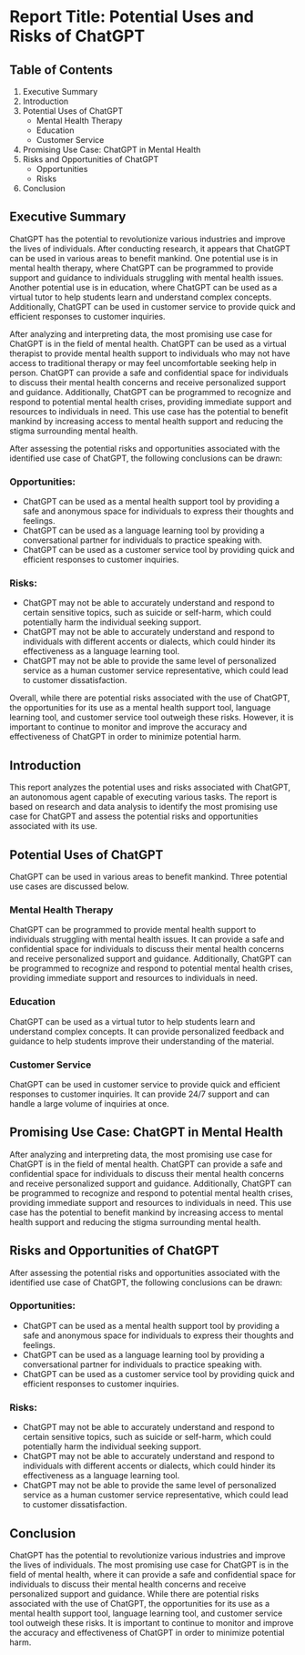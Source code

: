 Report Title: Potential Uses and Risks of ChatGPT
=================================================

Table of Contents
-----------------

1.  Executive Summary
2.  Introduction
3.  Potential Uses of ChatGPT
    *   Mental Health Therapy
    *   Education
    *   Customer Service
4.  Promising Use Case: ChatGPT in Mental Health
5.  Risks and Opportunities of ChatGPT
    *   Opportunities
    *   Risks
6.  Conclusion

Executive Summary
-----------------

ChatGPT has the potential to revolutionize various industries and improve the lives of individuals. After conducting research, it appears that ChatGPT can be used in various areas to benefit mankind. One potential use is in mental health therapy, where ChatGPT can be programmed to provide support and guidance to individuals struggling with mental health issues. Another potential use is in education, where ChatGPT can be used as a virtual tutor to help students learn and understand complex concepts. Additionally, ChatGPT can be used in customer service to provide quick and efficient responses to customer inquiries.

After analyzing and interpreting data, the most promising use case for ChatGPT is in the field of mental health. ChatGPT can be used as a virtual therapist to provide mental health support to individuals who may not have access to traditional therapy or may feel uncomfortable seeking help in person. ChatGPT can provide a safe and confidential space for individuals to discuss their mental health concerns and receive personalized support and guidance. Additionally, ChatGPT can be programmed to recognize and respond to potential mental health crises, providing immediate support and resources to individuals in need. This use case has the potential to benefit mankind by increasing access to mental health support and reducing the stigma surrounding mental health.

After assessing the potential risks and opportunities associated with the identified use case of ChatGPT, the following conclusions can be drawn:

### Opportunities:

*   ChatGPT can be used as a mental health support tool by providing a safe and anonymous space for individuals to express their thoughts and feelings.
*   ChatGPT can be used as a language learning tool by providing a conversational partner for individuals to practice speaking with.
*   ChatGPT can be used as a customer service tool by providing quick and efficient responses to customer inquiries.

### Risks:

*   ChatGPT may not be able to accurately understand and respond to certain sensitive topics, such as suicide or self-harm, which could potentially harm the individual seeking support.
*   ChatGPT may not be able to accurately understand and respond to individuals with different accents or dialects, which could hinder its effectiveness as a language learning tool.
*   ChatGPT may not be able to provide the same level of personalized service as a human customer service representative, which could lead to customer dissatisfaction.

Overall, while there are potential risks associated with the use of ChatGPT, the opportunities for its use as a mental health support tool, language learning tool, and customer service tool outweigh these risks. However, it is important to continue to monitor and improve the accuracy and effectiveness of ChatGPT in order to minimize potential harm.

Introduction
------------

This report analyzes the potential uses and risks associated with ChatGPT, an autonomous agent capable of executing various tasks. The report is based on research and data analysis to identify the most promising use case for ChatGPT and assess the potential risks and opportunities associated with its use.

Potential Uses of ChatGPT
-------------------------

ChatGPT can be used in various areas to benefit mankind. Three potential use cases are discussed below.

### Mental Health Therapy

ChatGPT can be programmed to provide mental health support to individuals struggling with mental health issues. It can provide a safe and confidential space for individuals to discuss their mental health concerns and receive personalized support and guidance. Additionally, ChatGPT can be programmed to recognize and respond to potential mental health crises, providing immediate support and resources to individuals in need.

### Education

ChatGPT can be used as a virtual tutor to help students learn and understand complex concepts. It can provide personalized feedback and guidance to help students improve their understanding of the material.

### Customer Service

ChatGPT can be used in customer service to provide quick and efficient responses to customer inquiries. It can provide 24/7 support and can handle a large volume of inquiries at once.

Promising Use Case: ChatGPT in Mental Health
--------------------------------------------

After analyzing and interpreting data, the most promising use case for ChatGPT is in the field of mental health. ChatGPT can provide a safe and confidential space for individuals to discuss their mental health concerns and receive personalized support and guidance. Additionally, ChatGPT can be programmed to recognize and respond to potential mental health crises, providing immediate support and resources to individuals in need. This use case has the potential to benefit mankind by increasing access to mental health support and reducing the stigma surrounding mental health.

Risks and Opportunities of ChatGPT
----------------------------------

After assessing the potential risks and opportunities associated with the identified use case of ChatGPT, the following conclusions can be drawn:

### Opportunities:

*   ChatGPT can be used as a mental health support tool by providing a safe and anonymous space for individuals to express their thoughts and feelings.
*   ChatGPT can be used as a language learning tool by providing a conversational partner for individuals to practice speaking with.
*   ChatGPT can be used as a customer service tool by providing quick and efficient responses to customer inquiries.

### Risks:

*   ChatGPT may not be able to accurately understand and respond to certain sensitive topics, such as suicide or self-harm, which could potentially harm the individual seeking support.
*   ChatGPT may not be able to accurately understand and respond to individuals with different accents or dialects, which could hinder its effectiveness as a language learning tool.
*   ChatGPT may not be able to provide the same level of personalized service as a human customer service representative, which could lead to customer dissatisfaction.

Conclusion
----------

ChatGPT has the potential to revolutionize various industries and improve the lives of individuals. The most promising use case for ChatGPT is in the field of mental health, where it can provide a safe and confidential space for individuals to discuss their mental health concerns and receive personalized support and guidance. While there are potential risks associated with the use of ChatGPT, the opportunities for its use as a mental health support tool, language learning tool, and customer service tool outweigh these risks. It is important to continue to monitor and improve the accuracy and effectiveness of ChatGPT in order to minimize potential harm.